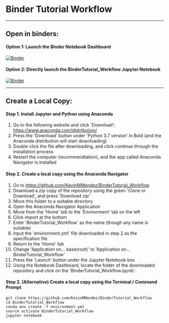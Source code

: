 # Binder Tutorial Workflow
---

## Open in binders:

#### Option 1: Launch the Binder Notebook Dashboard 
[![Binder](https://mybinder.org/badge_logo.svg)](https://mybinder.org/v2/gh/KevinMMendez/BinderTutorial_Workflow/master)

#### Option 2: Directly launch the BinderTutorial_Workflow Jupyter Notebook
[![Binder](https://mybinder.org/badge_logo.svg)](https://mybinder.org/v2/gh/KevinMMendez/BinderTutorial_Workflow/master?filepath=BinderTutorial_Workflow.ipynb)

---

## Create a Local Copy:

#### Step 1. Install Jupyter and Python using Anaconda

1. Go to the following website and click 'Download': https://www.anaconda.com/distribution/
2. Press the 'Download' button under 'Python 3.7 version' in Bold (and the Anaconda distribution will start downloading) 
3. Double click the file after downloading, and click continue through the installation process
4. Restart the computer (recommendtation), and the app called Anaconda Navigator is installed

#### Step 2. Create a local copy using the Anaconda Navigator

1. Go to https://github.com/KevinMMendez/BinderTutorial_Workflow 
2. Download a zip copy of the repository using the green 'Clone or Download', and press 'Download zip'
3. Move this folder to a suitable directory 
4. Open the Anaconda Navigator Application
5. Move from the 'Home' tab to the 'Environment' tab on the left 
6. Click import at the bottom 
7. Enter 'BinderTutorial_Workflow' as the name (though any name is suitable)
8. Input the 'environment.yml' file downloaded in step 2 as the specification file
9. Return to the 'Home' tab 
10. Change 'Application on... base(root)' to 'Application on... BinderTutorial_Workflow' 
11. Press the 'Launch' button under the Jupyter Notebook box
12. Using the Notebook Dashboard, locate the folder of the downloaded repository and click on the 'BinderTutorial_Workflow.ipynb'.

#### Step 2. (Alternative) Create a local copy using the Terminal / Command Prompt

```console
git clone https://github.com/KevinMMendez/BinderTutorial_Workflow
cd BinderTutorial_Workflow
conda env create -f environment.yml
source activate BinderTutorial_Workflow
jupyter notebook
